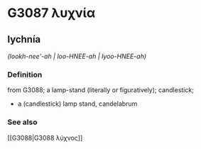 # G3087 λυχνία

## lychnía

_(lookh-nee'-ah | loo-HNEE-ah | lyoo-HNEE-ah)_

### Definition

from G3088; a lamp-stand (literally or figuratively); candlestick; 

- a (candlestick) lamp stand, candelabrum

### See also

[[G3088|G3088 λύχνος]]
